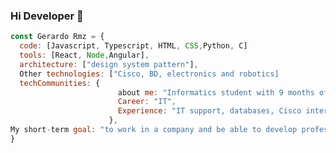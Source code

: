 ### Hi Developer 👋

```javascript
const Gerardo Rmz = {
  code: [Javascript, Typescript, HTML, CSS,Python, C]
  tools: [React, Node,Angular],
  architecture: ["design system pattern"],
  Other technologies: ["Cisco, BD, electronics and robotics]
  techCommunities: {
                        about me: "Informatics student with 9 months of experience in software development.",
                        Career: "IT",
                        Experience: "IT support, databases, Cisco intermediate networks, arduino"
                      },
My short-term goal: "to work in a company and be able to develop professionally"
}

```

<!--
**RmzGerardo/RmzGerardo** is a ✨ _special_ ✨ repository because its `README.md` (this file) appears on your GitHub profile.

Here are some ideas to get you started:

- 🔭 I’m currently working on ...
- 🌱 I’m currently learning ...
- 👯 I’m looking to collaborate on ...
- 🤔 I’m looking for help with ...
- 💬 Ask me about ...
- 📫 How to reach me: ...
- 😄 Pronouns: ...
- ⚡ Fun fact: ...
-->
